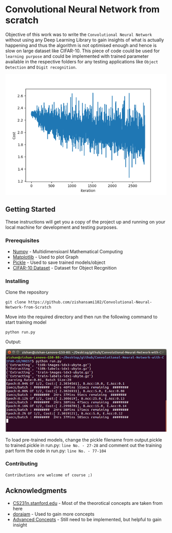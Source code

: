 # Convolutional Neural Network from scratch

Objective of this work was to write the `Convolutional Neural Network` without using any Deep Learning Library to gain insights of what is actually happening and thus the algorithm is not optimised enough and hence is slow on large dataset like CIFAR-10.
This piece of code could be used for `learning purpose` and could be implemented with trained parameter available in the respective folders for any testing applications like `Object Detection` and `Digit recognition`.

![alt text](cost_vs_iteration.png)

## Getting Started

These instructions will get you a copy of the project up and running on your local machine for development and testing purposes.

### Prerequisites

* [Numpy](http://www.numpy.org/) - Multidimensioanl Mathematical Computing 
* [Matplotlib](https://matplotlib.org/contents.html) - Used to plot Graph
* [Pickle](https://docs.python.org/3/library/pickle.html) - Used to save trained models/object
* [CIFAR-10 Dataset](http://www.cs.toronto.edu/~kriz/cifar.html) - Dataset for Object Recgnition



### Installing

Clone the repository

```
git clone https://github.com/zishansami102/Convolutional-Neural-Network-from-Scratch
```


Move into the required directory and then run the following command to start training model

```
python run.py
```

Output:

![alt text](training.png)


To load pre-trained models, change the pickle filename from output.pickle to trained.pickle in run.py: `line No. - 27-28` and comment out the training part form the code in run.py: `line No. - 77-104`


### Contributing

```
Contributions are welcome of course ;)
```

## Acknowledgments

* [CS231n.stanford.edu](http://cs231n.stanford.edu/) - Most of the theorotical concepts are taken from here
* [dorajam](https://github.com/dorajam/Convolutional-Network) - Used to gain more concepts
* [Advanced Concepts](http://www.jefkine.com/general/2016/09/05/backpropagation-in-convolutional-neural-networks/) - Still need to be implemented, but helpful to gain insight
